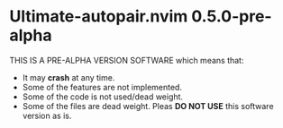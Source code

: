# Ultimate-autopair.nvim 0.5.0-pre-alpha
THIS IS A PRE-ALPHA VERSION SOFTWARE which means that:
+ It may **crash** at any time.
+ Some of the features are not implemented.
+ Some of the code is not used/dead weight.
+ Some of the files are dead weight.
Pleas **DO NOT USE** this software version as is.
